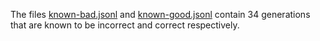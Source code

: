 The files [known-bad.jsonl](known-bad.jsonl) and [known-good.jsonl](known-good.jsonl) contain 34 generations that are known to be incorrect and correct respectively.

